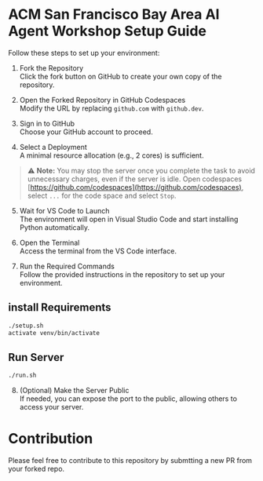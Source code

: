 # ACM San Francisco Bay Area AI Agent Workshop Setup Guide  

Follow these steps to set up your environment:  

1. Fork the Repository  
Click the fork button on GitHub to create your own copy of the repository.  

2. Open the Forked Repository in GitHub Codespaces  
Modify the URL by replacing `github.com` with `github.dev`.  

3. Sign in to GitHub  
Choose your GitHub account to proceed.  

4. Select a Deployment  
A minimal resource allocation (e.g., 2 cores) is sufficient.  

> ⚠️ **Note:** You may stop the server once you complete the task to avoid unnecessary charges, even if the server is idle.  Open codespaces [https://github.com/codespaces](https://github.com/codespaces), select `...` for the code space and select `Stop`.

5. Wait for VS Code to Launch  
The environment will open in Visual Studio Code and start installing Python automatically.  

6. Open the Terminal  
Access the terminal from the VS Code interface.  

7. Run the Required Commands  
Follow the provided instructions in the repository to set up your environment.  

## install Requirements
```bash
./setup.sh
activate venv/bin/activate
```

## Run Server
```bash
./run.sh
```

8. (Optional) Make the Server Public  
If needed, you can expose the port to the public, allowing others to access your server.  

# Contribution
Please feel free to contribute to this repository by submtting a new PR from your forked repo.
